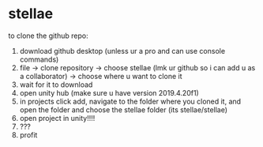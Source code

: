 # stellae
to clone the github repo: 
1. download github desktop (unless ur a pro and can use console commands)
2. file -> clone repository -> choose stellae (lmk ur github so i can add u as a collaborator) -> choose where u want to clone it 
3. wait for it to download
4. open unity hub (make sure u have version 2019.4.20f1)
5. in projects click add, navigate to the folder where you cloned it, and open the folder and choose the stellae folder (its stellae/stellae)
6. open project in unity!!!!
7. ???
8. profit
